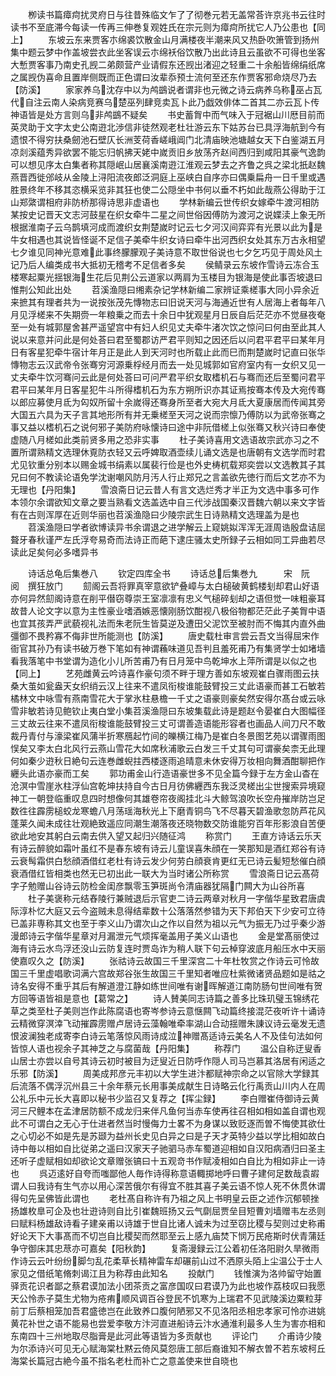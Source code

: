 <!-- { "loadSidebar": true } -->
　　栁读书篇瘴疴扰灵府日与往昔殊临文乍了了彻巻元若无盖常荅许京兆书云往时读书不至底滞今每读一传再三伸巻复观姓氏在宗元则为瘴疴所扰它人乃公患也【同上】
　　东坡云东来贾客朩绵裘饮散金山月满楼夜半潮来风又热卧吹箫管到扬州集中题云梦中作盖坡尝衣此坐客误云朩绵袄俗饮散乃出此诗且云虽欲不可得也坐客大慙贾客事乃南史孔觊二弟颇营产业请假东还觊出渚迎之轻重二十余船皆绵绢纸席之属觊伪喜命且置岸侧既而正色谓曰汝辈忝预士流何至还东作贾客邪命烧尽乃去【防溪】
　　家家养乌沈存中以为鸬鷀说者谓非也元微之诗云病养乌称巫占瓦代自注云南人染病竞赛乌楚巫列肆竞卖瓦卜此乃戯效俳体二首其二亦云瓦卜传神语皆是处方言则乌非鸬鷀不疑矣
　　书史蓄胷中而气味入于冠裾山川厯目前而英灵助于文字太史公南逰北渉信非徒然观老杜壮游云东下姑苏台已具浮海航到今有遗恨不得穷扶桑劒池石壁仄长洲芰荷香嵯峨阊门北清庙映池塘越女天下白鉴湖五月凉剡溪蕴秀异欲罢不能忘归帆拂天姥中嵗贡旧乡放荡齐赵间西归到咸阳其豪气逸韵可以想见序太白集者称其隠岷山居襄溪南逰江淮观云梦去之齐鲁之呉之梁北扺赵魏燕晋西徙邠岐从金陵上浔阳流夜郎泛洞庭上巫峡白自序亦曰偶乗扁舟一日千里或遇胜景终年不移其恣横采览非其狂也使二公隠坐中书何以垂不朽如此哉燕公得助于江山郑綮谓相府非防桥那得诗思非虚语也
　　学林新编云世传织女嫁牵牛渡河相防某按史记晋天文志河鼓星在织女牵牛二星之间世俗因傅防为渡河之说媟渎上象无所根据淮南子云乌鹊填河成而渡织女荆楚嵗时记云七夕河汉间弈弈有光景以此为是牛女相遇也其说皆怪诞不足信子美牵牛织女诗曰牵牛出河西织女处其东万古永相望七夕谁见同神光意难此事终朦朦观子美诗意不取世俗说也七夕乞巧见于周处风土记乃后人编类成书大抵初无稽考不足信者多矣
　　侯鲭录云东坡作雪诗云冻合玉楼寒起粟光揺银海生花后见荆公云道家以两肩为玉楼目为银海是使此事否坡退曰惟荆公知此出处
　　苕溪渔隠曰缃素杂记学林新编二家辨证乘槎事大同小异余近来摭其有理者共为一说按张茂先慱物志曰旧说天河与海通近世有人居海上者每年八月见浮槎来不失期赍一年粮乗之而去十余日中犹观星月日辰自后茫茫亦不觉昼夜奄至一处有城郭屋舍甚严遥望宫中有妇人织见丈夫牵牛渚次饮之惊问曰何由至此其人说以来意并问此是何处荅曰君至蜀郡访严君平则知之因还后以问君平君平曰某年月日有客星犯牵牛宿计年月正是此人到天河时也所载止此而巳而荆楚嵗时记直曰张华慱物志云汉武帝令张骞穷河源乗桴经月而去一处见城郭如官府室内有一女织又见一丈夫牵牛饮河骞问云此是何处荅曰可问严君平织女取榰机石与骞而还后至蜀问君平君平曰某年月日客星犯牛斗所得榰机石为东方朔所识亦其证焉按骞本传及大宛传骞以郎应募使月氐为匃奴所留十余嵗得还骞身所至者大宛大月氐大夏康居而传闻其旁大国五六具为天子言其地形所有并无乗槎至天河之说而宗懔乃傅防以为武帝张骞之事又益以榰机石之说何邪子美防府咏懐诗曰途中非阮借槎上似张骞又秋兴诗曰奉使虚随八月槎如此类前贤多用之恐非实事
　　杜子美诗喜用文选语故宗武亦习之不置所谓熟精文选理休覔防衣轻又云呼婢取酒壶续儿诵文选是也唐朝有文选学而时君尤见钦重分别本以赐金城书绢素以属裴行俭是也外史梼杌载郑奕尝以文选教其子其兄曰何不教读论语免学沈谢嘲风防月汚人行止郑兄之言盖欲先徳行而后文艺亦不为无理也【丹阳集】
　　雪浪斋日记云昔人有言文选烂秀才半正为文选中事多可作本领尔余谓欲知文章之要当熟看文选盖选中自三代涉战国秦汉晋魏六朝以来文字皆有在古则浑厚在近则华丽也苕溪渔隐曰少陵宗武生日诗熟精文选理盖为是也
　　苕溪渔隠曰学者欲博读异书余谓退之进学解云上窥姚姒浑浑无涯周诰殷盘诘屈聱牙春秋谨严左氏浮夸易奇而法诗正而葩下逮庄骚太史所録子云相如同工异曲若尽读此足矣何必多嗜异书

　　诗话总龟后集巻八
　　钦定四库全书
　　诗话总后集巻九　　　宋　阮　阅　撰狂放门
　　劎阁云吾将罪真宰意欲铲叠嶂与太白槌破黄鹤楼刬却君山好语亦何异然劎阁诗意在削平僣窃尊崇王室凛凛有忠义气槌碎刬却之语但觉一味粗豪耳故昔人论文字以意为主性豪业嗜酒嫉恶懐刚肠饮酣视八极俗物都茫茫此子美胷中语也宜其孩弄严武藐视礼法而朱老阮生皆莫逆及遭田父泥饮至被肘而不悔其内直外曲彊御不畏矜寡不侮非世所能测也【防溪】
　　唐史载杜审言尝云吾文当得屈宋作衙官其孙乃有读书破万巻下笔如有神谓蘓味道见吾判且羞死甫乃有集贤学士如堵墙看我落笔中书堂谓为造化小儿所苦甫乃有日月笼中鸟乾坤水上萍所谓是以似之也【同上】
　　艺苑雌黄云吟诗喜作豪句须不畔于理方善如东坡观崔白骤雨图云扶桑大茧如瓮盎天女织绡云汉上往来不遣凤衔梭谁能鼓臂投三丈此语豪而甚工石敏若橘林文中咏雪有燕南雪花大于掌氷柱悬檐一千丈之语豪则豪矣然安得尔髙台或云咏雪非敏若诗见鲍钦止夷白堂小集苕溪渔隠曰东坡集载此诗是题赵令晏崔白大图幅径三丈故云往来不遣凤衔梭谁能鼓臂投三丈可谓善造语能形容者也画品人间刀尺不敢裁丹青付与濠梁崔风蒲半折寒鴈起竹间的皪横江梅乃是崔白冬景图艺苑以谓骤雨图悮矣又李太白北风行云燕山雪花大如席秋浦歌云白发三千丈其句可谓豪矣柰无此理何如秦少逰秋日絶句云连巻雌蜺拄西楼逐雨追晴意未休安得万妆相向舞酒酣聊把作纒头此语亦豪而工矣
　　郭功甫金山行造语豪世多不见全篇今録于左方金山杳在沧溟中雪崖氷柱浮仙宫乾坤扶持自今古日月彷佛纒西东我泛灵槎出尘世搜索异境窥神工一朝登临重叹息四时想像何其雄卷帘夜阁挂北斗大鲸驾浪吹长空舟摧岸防岂足数徃往霹雳槌蛟龙寒蟾八月荡瑶海秋光上下磨青铜鸟飞不尽暮天碧渔歌忽防芦花风蓬莱久闻未成往壮观絶致遥应同潮生潮落夜还晓物数交防谁能穷百年形影浪自苦便欲此地安其躬白云南去供入望又起归兴随征鸿
　　称赏门
　　王直方诗话云乐天有诗云醉貌如霜叶虽红不是春东坡有诗云儿童误喜朱顔在一笑那知是酒红郑谷有诗云衰髩霜供白愁顔酒借红老杜有诗云发少何劳白顔衰肯更红无已诗云髪短愁催白顔衰酒借红皆相类也然无已初出此一联大为当时诸公所称赏
　　雪浪斋日记云髙荷字子勉赠山谷诗云防检金闺彦飘零玉笋斑尚令清庙器犹隔门闗大为山谷所喜
　　杜子美褒称元结舂陵行兼贼退后示官吏二诗云两章对秋月一字偕华星致君唐虞际淳朴忆大庭又云今盗贼未息得结辈数十公落落然参错为天下邦伯天下少安可立待已盖非専称其文也至于李义山乃谓次山之作以自然为祖以元气为振无乃过乎秦少游漫郎诗云字偕华星章对月漏泄元气烦挥毫盖用子美义山语也
　　金是堂髙丽使过海有诗云水鸟浮还没山云防复连时贾岛诈为稍人联下句云棹穿波底月船压水中天丽使嘉叹久之【防溪】
　　张祜诗云故国三千里深宫二十年杜牧赏之作诗云可怜故国三千里虚唱歌词满六宫故郑谷张生故国三千里知者唯应杜紫微诸贤品题如是祜之诗名安得不重乎其后有解道澄江静如练世间唯有谢晖解道江南防肠句世间唯有贺方回等语皆祖是意也【葛常之】
　　诗人賛美同志诗篇之善多比珠玑璧玉锦绣花草之类至杜子美则岂作此陈腐语也寄岑参诗云意惬闗飞动篇终接混茫夜听许十诵诗云精微穿溟涬飞动摧霹雳赠卢居诗云藻翰唯牵率湖山合动揺赠朱諌议诗云毫发无遗恨波澜独老成寄李白诗云笔落惊风雨诗成泣神赠髙适诗云美名人不及佳句法如何皆惊人语也视余子其神芝之与腐菌哉【丹阳集】
　　称荐门
　　温公自称迂叟香山居士亦尝以自号其诗云初时被目为迂叟近日防呼作隠人司马岂慕其洛居有闲适之乐邪【防溪】
　　周美成邦彦元丰初以大学生进汴都赋神宗命之以官除大学録其后流落不偶浮沉州县三十余年蔡元长用事美成献生日诗略云化行禹贡山川内人在周公礼乐中元长大喜即以秘书少监召又复荐之【挥尘録】
　　李白赠崔侍御诗云黄河三尺鲤本在孟津居防额不成龙归来伴凡鱼何当赤车使再往召相如相如盖自谓也观此不可谓白之无心于仕进者然当时慢侮力士畧不为身谋以致贬逐而曽不悔使其欲仕之心切必不如是先是苏颋为益州长史见白异之曰是子天才英特少益以学比相如故白诗中毎以相如自比従弟之遥曰汉家天子驰驷马赤车蜀道迎相如自汉阳病酒归曰圣主还听子虚赋相如却欲论文章赠张镐曰十五观竒书作赋凌相如白自比为相如非止一诗也
　　呉迈逺好自夸而嗤鄙他人毎作诗得称意语輙掷地呼曰曹子建何足数哉袁嘏谓人曰我诗有生气亦以用心深苦俄尔有得宜不胜其喜子美云语不惊人死不休贯休谓得句先呈佛皆此谓也
　　老杜髙自称许有乃祖之风上书明皇云臣之述作沉郁顿挫扬雄枚臯可企及也壮逰诗则自比引崔魏班扬又云气劘屈贾垒目短曹刘墙赠韦左丞则曰赋料杨雄敌诗看子建亲甫以诗雄于世自比诸人诚未为过至窃比稷与契则过史称甫好论天下大事髙而不切岂自比稷契而然耶至云上感九庙焚下悯万民疮斯时伏青蒲廷争守御床其忠荩亦可嘉矣【阳秋韵】
　　复斋漫録云江公着初任洛阳尉久旱微雨作诗云云叶纷纷脚匀乱花柔草长精神雷车却碾前山过不洒原头陌上尘温公于士人家见之借纸笔脩刺谒江且为称荐由此知名
　　投献门
　　钱惟演为洛帅留守始置驿贡花识者鄙之蔡君谟加法小团茶贡之富彦国叹曰君谟乃为此也坡作荔枝叹曰我愿天公怜赤子莫生尤物为疮痏顺风调百谷登民不饥寒为上瑞君不见武陵溪边粟粒芽前丁后蔡相笼加吾君盛徳岂在此致养口腹何陋邪又不见洛阳丞相忠孝家可怜亦进姚黄花补世之语不能易也尝爱李敬方汴河直进船诗云汴水通淮利最多人生为害亦相和东南四十三州地取尽脂膏是此河此等语皆为多贡献也
　　评论门
　　介甫诗少陵为尔添诗兴可见无心赋海棠杜黙云倚风莫怨唐工部后裔谁知不解衣曽不若东坡柯丘海棠长篇冠古絶今虽不指名老杜而补亡之意盖使来世自晓也
